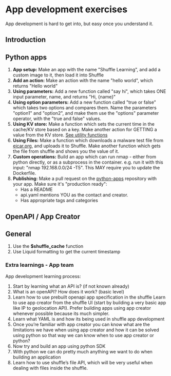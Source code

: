 # App development exercises 
App development is hard to get into, but easy once you understand it.

## Introduction

## Python apps 
1. **App setup:** Make an app with the name "Shuffle Learning", and add a custom image to it, then load it into Shuffle
2. **Add an action:** Make an action with the name "hello world", which returns "Hello world"
3. **Using parameters:** Add a new function called "say hi", which takes ONE input parameter, name, and returns "Hi, {name}"
4. **Using option parameters:** Add a new function called "true or false" which takes two options and compares them. Name the parameters "option1" and "option2", and make them use the "options" parameter operator, with the "true and false" values.
5. **Using KV store:** Make a function which sets the current time in the cache/KV store based on a key. Make another action for GETTING a value from the KV store. [See utility functions](https://shuffler.io/docs/app_creation#utility-functions)
6. **Using Files:** Make a function which downloads a malware test file from [eicar.org](https://eicar.com), and uploads it to Shuffle. Make another function which gets the file from shuffle and shows you the value of it.
7. **Custom operations:** Build an app which can run nmap - either from python directly, or as a subprocess in the container. e.g. run it with this input: "nmap 192.168.0.0/24 -T5". This MAY require you to update the Dockerfile.
8. **Publishing:** Make a pull request on the [python-apps](https://github.com/Shuffle/python-apps) repository with your app. Make sure it's "production ready": 
	- Has a README
	- api.yaml mentions YOU as the contact and creator.
	- Has appropriate tags and categories

## OpenAPI / App Creator

## General 
1. Use the **$shuffle_cache** function
2. Use Liquid formatting to get the current timestamp 

### Extra learnings - App team
App development learning process:
1.	Start by learning what an API is? (if not known already)
2.	What is an openAPI? How does it work? (basic level)
3.	Learn how to use prebuilt openapi app specification in the shuffle
Learn to use app creator from the shuffle UI (start by building a very basic app like IP to geolocation API). Prefer building apps using app creator whenever possible because its much simpler.
4.	Learn what YAML is and how its being used in shuffle app development
5.	Once you’re familiar with app creator you can know what are the limitations we have when using app creator and how it can be solved using python so that way we can know when to use app creator or python?
6.	Now try and build an app using python SDK
7.	With python we can do pretty much anything we want to do when building an application
8.	Learn how to use shuffle’s file API, which will be very useful when dealing with files inside the shuffle.

